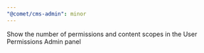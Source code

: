 ```yaml
---
"@comet/cms-admin": minor
---
```


Show the number of permissions and content scopes in the User Permissions Admin panel
